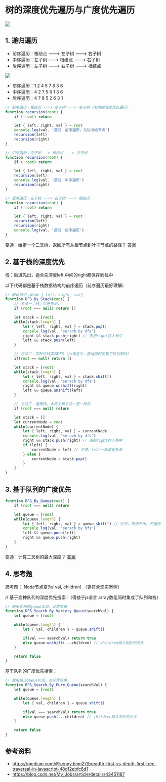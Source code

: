 # 树的深度优先遍历与广度优先遍历

![](https://miro.medium.com/max/640/0*miG6xdyYzdvrB67S.gif)

## 1. 递归遍历

* 前序遍历：根结点 ---> 左子树 ---> 右子树
* 中序遍历：左子树---> 根结点 ---> 右子树
* 后序遍历：左子树 ---> 右子树 ---> 根结点

![](https://img-blog.csdn.net/20150204101904649?watermark/2/text/aHR0cDovL2Jsb2cuY3Nkbi5uZXQvTXlfSm9icw==/font/5a6L5L2T/fontsize/400/fill/I0JBQkFCMA==/dissolve/70/gravity/Center)

* 前序遍历：1  2  4  5  7  8  3  6
* 中序遍历：4  2  7  5  8  1  3  6
* 后序遍历：4  7  8  5  2  6  3  1

``` js
// 前序遍历：根结点 ---> 左子树 ---> 右子树（常用的深度优先遍历）
function recursion(root) {
    if (!root) return

    let { left, right, val } = root
    console.log(val, '递归：前序遍历，先访问根节点')
    recursion(left)
    recursion(right)
}

// 中序遍历：左子树---> 根结点 ---> 右子树
function recursion(root) {
    if (!root) return

    let { left, right, val } = root
    recursion(left)
    console.log(val, '递归：中序遍历')
    recursion(right)
}

// 后序遍历：左子树 ---> 右子树 ---> 根结点
function recursion(root) {
    if (!root) return

    let { left, right, val } = root
    recursion(left)
    recursion(right)
    console.log(val, '递归：后序遍历')
}
```

变通：给定一个二叉树，返回所有从根节点到叶子节点的路径？ [答案](https://github.com/lq782655835/leetcode/blob/master/src/tree/depth-first-search/binary-tree-paths.js)

## 2. 基于栈的深度优先

栈：后进先出，适合先深度left,中间的right都保存到栈中

以下代码都是基于栈数据结构的前序遍历（前序遍历最好理解）

``` js
// 假设节点：Node { left, right, val}
function DFS_By_Stack(root) {
    // 方法一：栈，后进先出，
    if (root === null) return []

    let stack = [root]
    while(stack.length) {
        let { left, right, val } = stack.pop()
        console.log(val, 'serach by dfs')
        right && stack.push(right) // 先把right存入栈中
        left && stack.push(left)
    }

    // 方法二：变种的栈实现DFS（js语言中，数组同时实现了队列和栈）
    if(root == null) return []

    let stack = [root]
    while(stack.length) {
        let { left, right, val } = stack.shift()
        console.log(val, 'serach by dfs')
        right && queue.unshift(right)
        left && queue.unshift(left)
    }

    // 方法三：通用栈，本质上和方法一是一样的
    if (root === null) return

    let stack = []
    let currentNode = root
    while(currentNode) {
        let { left, right, val } = currentNode
        console.log(val, 'serach by dfs')
        right && stack.push(right) // 先把right存入栈中
        if (left) {
            currentNode = left // 关键，left一条道走到黑
        } else {
            currentNode = stack.pop()
        }
    }
}
```

## 3. 基于队列的广度优先

``` js
function BFS_By_Queue(root) {
    if (root === null) return

    let queue = [root]
    while(queue.length) {
        let { left, right, val } = queue.shift() // 队列，先进先出。先遍历顶层节点
        console.log(val, 'serach by bfs')
        left && queue.push(left)
        right && queue.push(right)
    }
}
```

变通：计算二叉树的最大深度？ [答案](https://github.com/lq782655835/leetcode/blob/master/src/tree/maximum-depth-of-binary-tree.js)

## 4. 思考题

思考题： Node节点变为{ val, children} （更符合现实案例）

// 基于变种队列的深度优先搜索：（得益于js语言 array数组同时集成了队列和栈）
``` js
// 使用变种的queue实现，非常简单
function DFS_Search_By_Variety_Queue(searchVal) {
    let queue = [root]

    while(queue.length) {
        let { val, children } = queue.shift()

        if(val === searchVal) return true
        else queue.unshift(...children) // children插入到队列前头
    }

    return false
}
```

基于队列的广度优先搜索：
``` js
// 使用纯正queue实现，也非常简单
function BFS_Search_By_Pure_Queue(searchVal) {
    let queue = [root]

    while(queue.length) {
        let { val, children } = queue.shift()

        if(val === searchVal) return true
        else queue.push(...children) // children插入到队列后头
    }

    return false
}
```

## 参考资料

* https://medium.com/@kenny.hom27/breadth-first-vs-depth-first-tree-traversal-in-javascript-48df2ebfc6d1
* https://blog.csdn.net/My_Jobs/article/details/43451187
